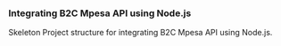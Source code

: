 ### Integrating B2C Mpesa API using Node.js

Skeleton Project structure for integrating B2C Mpesa API using Node.js.
